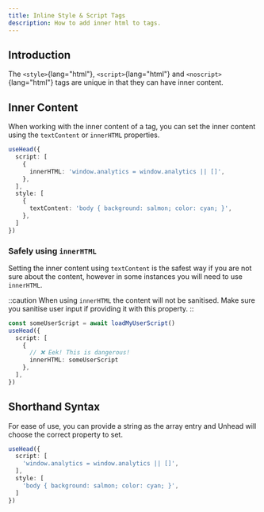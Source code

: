 ```yaml
---
title: Inline Style & Script Tags
description: How to add inner html to tags.
---
```


## Introduction

The `<style>`{lang="html"}, `<script>`{lang="html"} and `<noscript>`{lang="html"} tags are unique in that
they can have inner content.

## Inner Content

When working with the inner content of a tag, you can set the inner content using the `textContent` or `innerHTML` properties.

```ts
useHead({
  script: [
    {
      innerHTML: 'window.analytics = window.analytics || []',
    },
  ],
  style: [
    {
      textContent: 'body { background: salmon; color: cyan; }',
    },
  ]
})
```

### Safely using `innerHTML`

Setting the inner content using `textContent` is the safest way if you are not sure about the content, however in some instances you will need to use `innerHTML`.

::caution
When using `innerHTML` the content will not be sanitised. Make sure you sanitise user input if providing it with this property.
::

```ts
const someUserScript = await loadMyUserScript()
useHead({
  script: [
    {
      // ❌ Eek! This is dangerous!
      innerHTML: someUserScript
    },
  ],
})
```

## Shorthand Syntax

For ease of use, you can provide a string as the array entry and Unhead will choose the correct property to set.

```ts
useHead({
  script: [
    'window.analytics = window.analytics || []',
  ],
  style: [
    'body { background: salmon; color: cyan; }',
  ]
})
```
